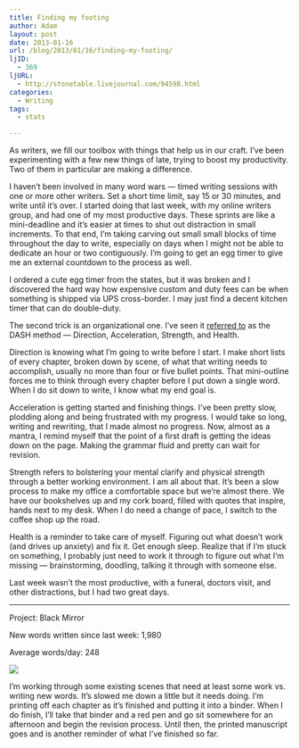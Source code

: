 ```yaml
---
title: Finding my footing
author: Adam
layout: post
date: 2013-01-16
url: /blog/2013/01/16/finding-my-footing/
ljID:
  - 369
ljURL:
  - http://stonetable.livejournal.com/94598.html
categories:
  - Writing
tags:
  - stats

---
```

As writers, we fill our toolbox with things that help us in our craft. I&#8217;ve been experimenting with a few new things of late, trying to boost my productivity. Two of them in particular are making a difference.

I haven&#8217;t been involved in many word wars &#8212; timed writing sessions with one or more other writers. Set a short time limit, say 15 or 30 minutes, and write until it&#8217;s over. I started doing that last week, with my online writers group, and had one of my most productive days. These sprints are like a mini-deadline and it&#8217;s easier at times to shut out distraction in small increments. To that end, I&#8217;m taking carving out small small blocks of time throughout the day to write, especially on days when I might not be able to dedicate an hour or two contiguously. I&#8217;m going to get an egg timer to give me an external countdown to the process as well.

I ordered a cute egg timer from the states, but it was broken and I discovered the hard way how expensive custom and duty fees can be when something is shipped via UPS cross-border. I may just find a decent kitchen timer that can do double-duty.

The second trick is an organizational one. I&#8217;ve seen it [referred to][1] as the DASH method &#8212; Direction, Acceleration, Strength, and Health.

Direction is knowing what I&#8217;m going to write before I start. I make short lists of every chapter, broken down by scene, of what that writing needs to accomplish, usually no more than four or five bullet points. That mini-outline forces me to think through every chapter before I put down a single word. When I do sit down to write, I know what my end goal is.

Acceleration is getting started and finishing things. I&#8217;ve been pretty slow, plodding along and being frustrated with my progress. I would take so long, writing and rewriting, that I made almost no progress. Now, almost as a mantra, I remind myself that the point of a first draft is getting the ideas down on the page. Making the grammar fluid and pretty can wait for revision.

Strength refers to bolstering your mental clarify and physical strength through a better working environment. I am all about that. It&#8217;s been a slow process to make my office a comfortable space but we&#8217;re almost there. We have our bookshelves up and my cork board, filled with quotes that inspire, hands next to my desk. When I do need a change of pace, I switch to the coffee shop up the road.

Health is a reminder to take care of myself. Figuring out what doesn&#8217;t work (and drives up anxiety) and fix it. Get enough sleep. Realize that if I&#8217;m stuck on something, I probably just need to work it through to figure out what I&#8217;m missing &#8212; brainstorming, doodling, talking it through with someone else.

Last week wasn&#8217;t the most productive, with a funeral, doctors visit, and other distractions, but I had two great days.

* * *

Project: Black Mirror
  
New words written since last week: 1,980
  
Average words/day: 248

![][2]

I&#8217;m working through some existing scenes that need at least some work vs. writing new words. It&#8217;s slowed me down a little but it needs doing. I&#8217;m printing off each chapter as it&#8217;s finished and putting it into a binder. When I do finish, I&#8217;ll take that binder and a red pen and go sit somewhere for an afternoon and begin the revision process. Until then, the printed manuscript goes and is another reminder of what I&#8217;ve finished so far.

 [1]: http://lifehacker.com/5968978/use-the-dash-method-to-become-a-better-writer-developer-or-tackle-any-other-creative-task
 [2]: http://picometer.writertopia.com/words=38371&target=100000